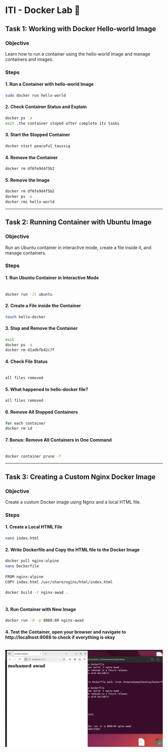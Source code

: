 # ITI - Docker Lab 🐋

## Task 1: Working with Docker Hello-world Image
### Objective
Learn how to run a container using the hello-world image and manage containers and images.

### Steps
#### 1. Run a Container with hello-world Image
```bash
sudo docker run hello-world

```
#### 2. Check Container Status and Explain
```bash
docker ps -a
exit ,the container stoped after complete its tasks

```
#### 3. Start the Stopped Container
```bash
docker start peaceful_taussig
```
#### 4. Remove the Container
```bash
docker rm df6fe9d4f5b2

```
#### 5. Remove the Image
```bash
docker rm df6fe9d4f5b2
docker ps -a
docker rmi hello-world

```
---

## Task 2: Running Container with Ubuntu Image
### Objective
Run an Ubuntu container in interactive mode, create a file inside it, and manage containers.

### Steps
#### 1. Run Ubuntu Container in Interactive Mode
```bash

docker run -it ubuntu
```
#### 2. Create a File inside the Container
```bash
touch hello-docker
```
#### 3. Stop and Remove the Container
```bash
exit
docker ps -a
docker rm d1adbfb42c7f
```
#### 4. Check File Status
```bash

all files removed 
```
#### 5. What happened to hello-docker file?
```bash
all files removed
```
#### 6. Remove All Stopped Containers
```bash
for each container 
docker rm id
```
#### 7. Bonus: Remove All Containers in One Command
```bash

docker container prune -f
```

---
## Task 3: Creating a Custom Nginx Docker Image
### Objective
Create a custom Docker image using Nginx and a local HTML file.

### Steps
#### 1. Create a Local HTML File
```bash
nano index.html
```
#### 2. Write Dockerfile and Copy the HTML file to the Docker Image
```bash
docker pull nginx:alpine
nano Dockerfile

FROM nginx:alpine
COPY index.html /usr/share/nginx/html/index.html

docker build -t nginx-awad .



```
#### 3. Run Container with New Image
```bash
docker run -d -p 8088:80 nginx-awad

```

#### 4. Test the Container, open your browser and navigate to http://localhost:8088 to check if everything is okay

```bash

```
![myimage](https://github.com/mohamedawad40/Docker_day1/blob/main/Capture.JPG)
